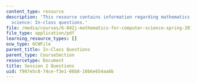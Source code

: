 ```yaml
---
content_type: resource
description: 'This resource contains information regarding mathematics for computer
  science: In-class questions.'
file: /media/courses/6-042j-mathematics-for-computer-science-spring-2015/f987e5c874cef3e106b810b6e654aa6b_MIT6_042JS15_cp2.pdf
file_type: application/pdf
learning_resource_types: []
ocw_type: OCWFile
parent_title: In-Class Questions
parent_type: CourseSection
resourcetype: Document
title: Session 2 Questions
uid: f987e5c8-74ce-f3e1-06b8-10b6e654aa6b
---
```

